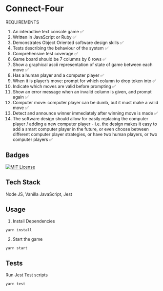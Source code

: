 # Connect-Four
REQUIREMENTS
1. An interactive text console game ✅
2. Written in JavaScript or Ruby ✅
3. Demonstrates Object Oriented software design skills ✅
4. Tests describing the behaviour of the system ✅
5. Comprehensive test coverage ✅
6. Game board should be 7 columns by 6 rows ✅
7. Show a graphical ascii representation of state of game between each move ✅
8. Has a human player and a computer player ✅
9. When it is player’s move: prompt for which column to drop token into ✅
10. Indicate which moves are valid before prompting ✅
11. Show an error message when an invalid column is given, and prompt again ✅
12. Computer move: computer player can be dumb, but it must make a valid move ✅
13. Detect and announce winner immediately after winning move is made ✅
14. The software design should allow for easily replacing the computer player /
adding a new computer player - i.e. the design makes it easy to add a smart
computer player in the future, or even choose between different computer player
strategies, or have two human players, or two computer players ✅
 
## Badges  
[![MIT License](https://img.shields.io/badge/License-MIT-green.svg)](https://choosealicense.com/licenses/mit/)  


 
## Tech Stack  
Node JS, Vanilla JavaScript, Jest   


## Usage

1. Install Dependencies
```
yarn install
```

2. Start the game
```
yarn start
```


## Tests

Run Jest Test scripts

```
yarn test
```
